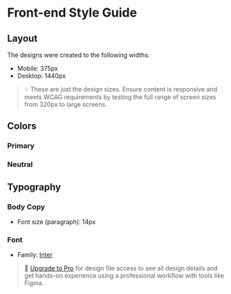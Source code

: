 # Front-end Style Guide

## Layout

The designs were created to the following widths:

- Mobile: 375px
- Desktop: 1440px

> 💡 These are just the design sizes. Ensure content is responsive and meets WCAG requirements by testing the full range of screen sizes from 320px to large screens.

## Colors

### Primary

<!-- - Green: hsl(75, 94%, 57%) -->

### Neutral

<!-- - White: hsl(0, 0%, 100%) -->
<!-- - Grey: hsl(0, 0%, 20%)
- Dark Grey: hsl(0, 0%, 12%)
- Off Black: hsl(0, 0%, 8%) -->

## Typography

### Body Copy

- Font size (paragraph): 14px
<!-- I use <h3> for name and font size 12px for other infos  -->

### Font

- Family: [Inter](https://fonts.google.com/specimen/Inter)
<!-- - Weights: 400, 600, 700 -->

> 💎 [Upgrade to Pro](https://www.frontendmentor.io/pro?ref=style-guide) for design file access to see all design details and get hands-on experience using a professional workflow with tools like Figma.
